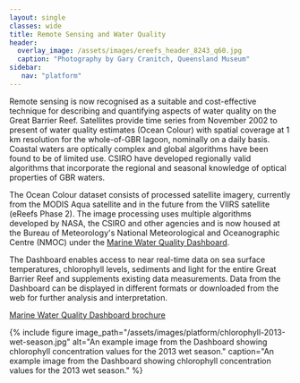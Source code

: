 ```yaml
---
layout: single
classes: wide
title: Remote Sensing and Water Quality
header:
  overlay_image: /assets/images/ereefs_header_8243_q60.jpg
  caption: "Photography by Gary Cranitch, Queensland Museum"
sidebar:
   nav: "platform"
---
```

Remote sensing is now recognised as a suitable and cost-effective technique for describing and quantifying aspects of water quality on the Great Barrier Reef. Satellites provide time series from November 2002 to present of water quality estimates (Ocean Colour) with spatial coverage at 1 km resolution for the whole-of-GBR lagoon, nominally on a daily basis. Coastal waters are optically complex and global algorithms have been found to be of limited use. CSIRO have developed regionally valid algorithms that incorporate the regional and seasonal knowledge of optical properties of GBR waters.

The Ocean Colour dataset consists of processed satellite imagery, currently from the MODIS Aqua satellite and in the future from the VIIRS satellite (eReefs Phase 2). The image processing uses multiple algorithms developed by NASA, the CSIRO and other agencies and is now housed at the Bureau of Meteorology's National Meteorological and Oceanographic Centre (NMOC) under the [Marine Water Quality Dashboard](http://www.bom.gov.au/marinewaterquality/).

The Dashboard enables access to near real-time data on sea surface temperatures, chlorophyll levels, sediments and light for the entire Great Barrier Reef and supplements existing data measurements. Data from the Dashboard can be displayed in different formats or downloaded from the web for further analysis and interpretation.

[Marine Water Quality Dashboard brochure](../e-reefs_marine_water_quality_info_sheet.pdf)

{% include figure image_path="/assets/images/platform/chlorophyll-2013-wet-season.jpg" alt="An example image from the Dashboard showing chlorophyll concentration values for the 2013 wet season." caption="An example image from the Dashboard showing chlorophyll concentration values for the 2013 wet season." %}

